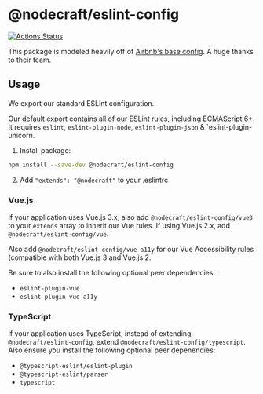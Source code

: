 # @nodecraft/eslint-config
[![Actions Status](https://github.com/nodecraft/eslint-config/workflows/Test/badge.svg)](https://github.com/nodecraft/eslint-config/actions)

This package is modeled heavily off of [Airbnb's base config](https://github.com/airbnb/javascript/tree/master/packages/eslint-config-airbnb-base). A huge thanks to their team.

## Usage

We export our standard ESLint configuration.

Our default export contains all of our ESLint rules, including ECMAScript 6+. It requires `eslint`, `eslint-plugin-node`, `eslint-plugin-json` & `eslint-plugin-unicorn.

1. Install package:

```sh
npm install --save-dev @nodecraft/eslint-config
```

2. Add `"extends": "@nodecraft"` to your .eslintrc

### Vue.js

If your application uses Vue.js 3.x, also add `@nodecraft/eslint-config/vue3` to your `extends` array to inherit our Vue rules. If using Vue.js 2.x, add `@nodecraft/eslint-config/vue`.

Also add `@nodecraft/eslint-config/vue-a11y` for our Vue Accessibility rules (compatible with both Vue.js 3 and Vue.js 2.

Be sure to also install the following optional peer dependencies:

- `eslint-plugin-vue`
- `eslint-plugin-vue-a11y`

### TypeScript

If your application uses TypeScript, instead of extending `@nodecraft/eslint-config`, extend `@nodecraft/eslint-config/typescript`. Also ensure you install the following optional peer depenendies:

- `@typescript-eslint/eslint-plugin`
- `@typescript-eslint/parser`
- `typescript`